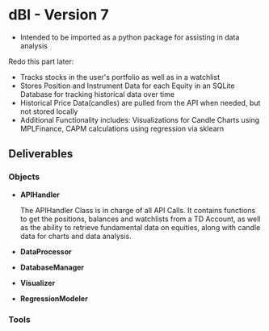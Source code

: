 # dBI - Version 7

- Intended to be imported as a python package for assisting in data analysis

Redo this part later:
- Tracks stocks in the user's portfolio as well as in a watchlist
- Stores Position and Instrument Data for each Equity in an SQLite Database for tracking historical data over time
- Historical Price Data(candles) are pulled from the API when needed, but not stored locally
- Additional Functionality includes: Visualizations for Candle Charts using MPLFinance, CAPM calculations using regression via sklearn

## Deliverables

### Objects

- **APIHandler**

    The APIHandler Class is in charge of all API Calls. It contains functions to get the positions, balances and watchlists from a TD Account, as well as the ability to retrieve fundamental data on equities, along with candle data for charts and data analysis.

- **DataProcessor**

- **DatabaseManager**

- **Visualizer**

- **RegressionModeler**

### Tools

